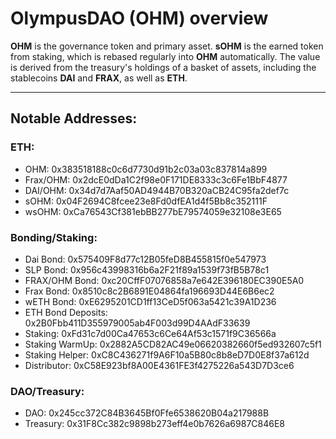 # OlympusDAO (OHM) overview

**OHM** is the governance token and primary asset. **sOHM** is the earned token from staking, which is rebased regularly into **OHM** automatically. The value is derived from the treasury's holdings of a basket of assets, including the stablecoins **DAI** and **FRAX**, as well as **ETH**.

---

## Notable Addresses:

### ETH:
  - OHM: 0x383518188c0c6d7730d91b2c03a03c837814a899
  - Frax/OHM: 0x2dcE0dDa1C2f98e0F171DE8333c3c6Fe1BbF4877
  - DAI/OHM: 0x34d7d7Aaf50AD4944B70B320aCB24C95fa2def7c
  - sOHM: 0x04F2694C8fcee23e8Fd0dfEA1d4f5Bb8c352111F
  - wsOHM: 0xCa76543Cf381ebBB277bE79574059e32108e3E65

### Bonding/Staking:
  - Dai Bond: 0x575409F8d77c12B05feD8B455815f0e547973
  - SLP Bond: 0x956c43998316b6a2F21f89a1539f73fB5B78c1
  - FRAX/OHM Bond: 0xc20CffF07076858a7e642E396180EC390E5A0
  - Frax Bond: 0x8510c8c2B6891E04864fa196693D44E6B6ec2
  - wETH Bond: 0xE6295201CD1ff13CeD5f063a5421c39A1D236
  - ETH Bond Deposits: 0x2B0Fbb411D355979005ab4F003d99D4AAdF33639
  - Staking: 0xFd31c7d00Ca47653c6Ce64Af53c1571f9C36566a
  - Staking WarmUp: 0x2882A5CD82AC49e06620382660f5ed932607c5f1
  - Staking Helper: 0xC8C436271f9A6F10a5B80c8b8eD7D0E8f37a612d
  - Distributor: 0xC58E923bf8A00E4361FE3f4275226a543D7D3ce6

### DAO/Treasury:
  - DAO: 0x245cc372C84B3645Bf0Ffe6538620B04a217988B
  - Treasury: 0x31F8Cc382c9898b273eff4e0b7626a6987C846E8

